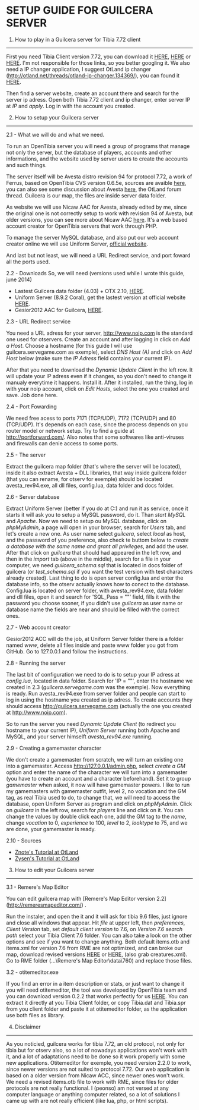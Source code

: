 SETUP GUIDE FOR GUILCERA SERVER
===============================

1. How to play in a Guilcera server for Tibia 7.72 client
--------------------------------------------------------

First you need Tibia Client version 7.72, you can download it [HERE](http://lmgtfy.com/?q=Tibia+Client+7.72), [HERE](http://tibiaclient.com/?windows) or [HERE](http://remeresmapeditor.com/marklar.php?clients). I'm not responsible for those links, so you better googling it. We also need a IP changer application, I suggest OtLand ip changer (http://otland.net/threads/otland-ip-changer.134369/), you can found it [HERE](http://static.otland.net/ipchanger.exe).

Then find a server website, create an account there and search for the server ip adress. Open both Tibia 7.72 client and ip changer, enter server IP at *IP* and *apply*. Log in with the account you created.

2. How to setup your Guilcera server
------------------------------------

2.1 - What we will do and what we need.

To run an OpenTibia server you will need a group of programs that manage not only the server, but the database of players, accounts and other informations, and the website used by server users to create the accounts and such things.

The server itself will be Avesta distro revision 94 for protocol 7.72, a work of Ferrus, based on OpenTibia CVS version 0.6.5e, sources are avaible [here](https://code.google.com/p/avesta74/), you can also see some discussion about Avesta [here](http://otland.net/threads/7-4-avesta.39366/), the OtLand forum thread. Guilcera is our map, the files are inside server data folder.

As website we will use Nicaw AAC for Avesta, already edited by me, since the original one is not correctly setup to work with revision 94 of Avesta, but older versions, you can see more about Nicaw AAC [here](http://nicaw.net/). It's a web based account creator for OpenTibia servers that work through PHP.

To manage the server MySQL database, and also put our web account creator online we will use Uniform Server, [official website](http://www.uniformserver.com/).

And last but not least, we will need a URL Redirect service, and port foward all the ports used.

2.2 - Downloads
So, we will need (versions used while I wrote this guide, june 2014)
- Lastest Guilcera data folder (4.03) + OTX 2.10, [HERE](https://github.com/peonso/guilcera/tree/master/guilcera).
- Uniform Server (8.9.2 Coral), get the lastest version at official website [HERE](http://sourceforge.net/projects/miniserver/files/Uniform%20Server/8.9.2-Coral/Coral_8_9_2.exe/download).
- Gesior2012 AAC for Guilcera, [HERE](https://github.com/peonso/guilcera/tree/master/www).

2.3 - URL Redirect service

You need a URL adress for your server, http://www.noip.com is the standard one used for otservers. Create an account and after logging in click on *Add a Host*. Choose a hostname (for this guide I will use guilcera.servegame.com as exemple), select *DNS Host (A)* and click on *Add Host* below (make sure the *IP Adress* field contains your current IP).

After that you need to download the *Dynamic Update Client* in the left row. It will update your IP adress even if it changes, so you don't need to change it manualy everytime it happens. Install it. After it installed, run the thing, log in with your noip account, click on *Edit Hosts*, select the one you created and save. Job done here.

2.4 - Port Fowarding

We need free acess to ports 7171 (TCP/UDP), 7172 (TCP/UDP) and 80 (TCP/UDP). It's depends on each case, since the process depends on you router model or network setup. Try to find a guide at http://portforward.com/. Also notes that some softwares like anti-viruses and firewalls can denie access to some ports.

2.5 - The server

Extract the guilcera map folder (that's where the server will be located), inside it also extract Avesta + DLL libraries, that way inside guilcera folder (that you can rename, for otserv for exemple) should be located avesta_rev94.exe, all dll files, config.lua, data folder and docs folder.

2.6 - Server database

Extract Uniform Server (better if you do at C:\) and run it as service, once it starts it will ask you to setup a MySQL password, do it. Than *start MySQL* and *Apache*. Now we need to setup ou MySQL database, click on *phpMyAdmin*, a page will open in your browser, search for *Users* tab, and let's create a new one. As user name select *guilcera*, select *local* as host, and the password of you preference, also check te buttom below to *create a database with the same name and grant all privileges*, and add the user. After that click on *guilcera* that should had appeared in the left row, and then in the *import* tab (above in the middle), search for a file in your computer, we need *guilcera_schema.sql* that is located in docs folder of guilcera (or *test_schema.sql* if you want the test version with test characters already created). Last thing to do is open server config.lua and enter the database info, so the otserv actually knows how to conect to the database. Config.lua is located on server folder, with avesta_rev94.exe, data folder and dll files, open it and search for 'SQL_Pass = ""' field, fills it with the password you choose sooner, if you didn't use *guilcera* as user name or database name the fields are near and should be filled with the correct ones.

2.7 - Web account creator

Gesior2012 ACC will do the job, at Uniform Server folder there is a folder named *www*, delete all files inside and paste www folder you got from GitHub. Go to 127.0.0.1 and follow the instructions.

2.8 - Running the server

The last bit of configuration we need to do is to setup your IP adress at *config.lua*, located in data folder. Search for 'IP = ""', enter the hostname we created in 2.3 (*guilcera.servegame.com* was the exemple). Now everything is ready. Run avesta_rev94.exe from server folder and people can start to log in using the hostname you created as ip adress. To create accounts they should access http://guilcera.servegame.com (actually the one you created at http://www.noip.com).

So to run the server you need *Dynamic Update Client* (to redirect you hostname to your current IP), *Uniform Server* running both Apache and MySQL, and your server himselft *avesta_rev94.exe* running.

2.9 - Creating a gamemaster character

We don't create a gamemaster from scratch, we will turn an existing one into a gamemaster. Access http://127.0.0.1/admin.php, select *create a GM* option and enter the name of the character we will turn into a gamemaster (you have to create an account and a character beforehand). Set it to group *gamemaster* when asked, it now will have gamemaster powers. I like to run my gamemasters with gamemaster outfit, level 2, no vocation and the GM tag, as real Tibia used to do, to change that, we will need to access the database, open Uniform Server as program and click on *phpMyAdmin*. Click on *guilcera* in the left row, search for *players* line and click on it. You can change the values by double click each one, add the GM tag to the *name*, change *vocation* to 0, *experience* to 100, *level* to 2, *looktype* to 75, and we are done, your gamemaster is ready.

2.10 - Sources
- [Znote's Tutorial at OtLand](http://otland.net/threads/from-nothing-to-a-fully-working-secured-ot-server-uniform-server-tfs-0-3-6.77593/)
- [Zysen's Tutorial at OtLand](http://otland.net/threads/mysql-ultimate-tutorial-how-to-create-an-ot-with-pictures.106569/)

3. How to edit your Guilcera server
-----------------------------------

3.1 - Remere's Map Editor

You can edit guilcera map with [Remere's Map Editor version 2.2] (http://remeresmapeditor.com/) .

Run the instaler, and open the it and it will ask for tibia 9.6 files, just ignore and close all windows that appear. Hit *file* at upper left, then  *preferences*, *Client Version* tab, set *default client version* to 7.6, on *Version 7.6 search path* select your Tibia Client 7.6 folder. You can also take a look on the other options and see if you want to change anything. Both default items.otb and items.xml for version 7.6 from RME are not optimized, and can broke our map, download revised versions [HERE](https://github.com/peonso/guilcera/raw/master/docs/rme_data/760/) or [HERE](http://www.4shared.com/rar/5LMQqKQ7ce/rme_data760.html), (also grab creatures.xml). Go to RME folder (...\Remere's Map Editor\data\760) and replace those files.

3.2 - otitemeditor.exe

If you find an error in a item description or stats, or just want to change it you will need otitemeditor, the tool was developed by OpenTibia team and you can download version 0.2.2 that works perfectly for us [HERE](http://www.4shared.com/zip/jFtWifSjce/otitemeditor-022.html). You can extract it directly at you Tibia Client folder, or copy Tibia.dat and Tibia.spr from you client folder and paste it at otitemeditor folder, as the application use both files as library.

4. Disclaimer
-------------

As you noticied, guilcera works for tibia 7.72, an old protocol, not only for tibia but for otserv also, so a lot of nowadays applications won't work with it, and a lot of adaptations need to be done so it work properly with some new applications. Otitemeditor for exemple, you need version 2.2.0 to work, since newer versions are not suited to protocol 7.72. Our web application is based on a older version from Nicaw ACC, since newer ones won't work. We need a revised items.otb file to work with RME, since files for older protocols are not really functional. I (peonso) am not versed at any computer language or anything computer related, so a lot of solutions I came up with are not really efficient (like lua, php, or html scripts).
